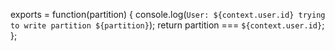 exports = function(partition) {
  console.log(`User: ${context.user.id} trying to write partition ${partition}`);
    return partition === `${context.user.id}`;
};